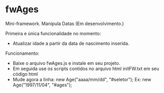 # fwAges
Mini-framework. Manipula Datas (Em desenvolvimento.)

Primeira e única funcionalidade no momento:
  - Atualizar idade a partir da data de nascimento inserida.

Funcionamento:

  - Baixe o arquivo fwAges.js e instale em seu projeto.
  - Em seguida use os scripts contidos no arquivo html initFW.txt em seu código html
  - Mude agora a linha: new Age("aaaa/mm/dd", "#seletor"); Ex: new Age("1997/11/04", "#ages");

